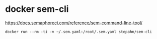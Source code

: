 # docker sem-cli

https://docs.semaphoreci.com/reference/sem-command-line-tool/


```
docker run --rm -ti -v ~/.sem.yaml:/root/.sem.yaml stepahn/sem-cli
```
